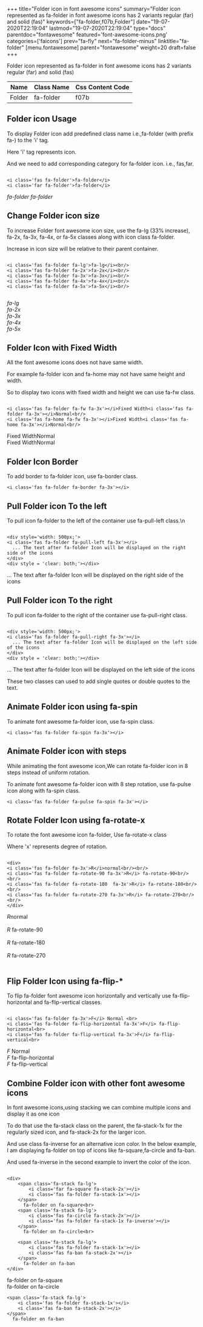 +++
title="Folder icon in font awesome icons"
summary="Folder icon represented as fa-folder in font awesome icons has 2 variants regular (far) and solid (fas)"
keywords=["fa-folder,f07b,Folder"]
date="19-07-2020T22:19:04"
lastmod="19-07-2020T22:19:04"
type="docs"
parentdoc="fontawesome"
featured='font-awesome-icons.png'
categories=['faicons']
prev="fa-fly"
next="fa-folder-minus"
linktitle="fa-folder"
[menu.fontawesome]
parent="fontawesome"
weight=20
draft=false
+++


Folder icon represented as fa-folder in font awesome icons has 2 variants regular (far) and solid (fas)

<div class='table-responsive'><table class='table'><thead><tr><th>Name</th><th>Class Name</th><th>Css Content Code</th></tr></thead><tbody><tr><td>Folder</td><td>fa-folder</td><td>f07b</td></tr></tbody></table></div>



## Folder icon Usage

To display Folder icon add predefined class name i.e.,fa-folder (with prefix fa-) to the 'i' tag.

Here 'i' tag represents icon.

And we need to add corresponding category for fa-folder icon. i.e., fas,far.


```

<i class='fas fa-folder'>fa-folder</i>
<i class='far fa-folder'>fa-folder</i>
```

<i class='fas fa-folder'>fa-folder</i>
<i class='far fa-folder'>fa-folder</i>




## Change Folder icon size
To increase Folder font awesome icon size, use the fa-lg (33% increase), fa-2x, fa-3x, fa-4x, or fa-5x classes along with icon class fa-folder.

Increase in icon size will be relative to their parent container. 

```

<i class='fas fa-folder fa-lg'>fa-lg</i><br/>
<i class='fas fa-folder fa-2x'>fa-2x</i><br/>
<i class='fas fa-folder fa-3x'>fa-3x</i><br/>
<i class='fas fa-folder fa-4x'>fa-4x</i><br/>
<i class='fas fa-folder fa-5x'>fa-5x</i><br/>
            
```

<i class='fas fa-folder fa-lg'>fa-lg</i><br/>
<i class='fas fa-folder fa-2x'>fa-2x</i><br/>
<i class='fas fa-folder fa-3x'>fa-3x</i><br/>
<i class='fas fa-folder fa-4x'>fa-4x</i><br/>
<i class='fas fa-folder fa-5x'>fa-5x</i><br/>
            



## Folder Icon with Fixed Width 

All the font awesome icons does not have same width.

For example fa-folder icon and fa-home may not have same height and width.

So to display two icons with fixed width and height we can use fa-fw class.


```

<i class='fas fa-folder fa-fw fa-3x'></i>Fixed Width<i class='fas fa-folder fa-3x'></i>Normal<br/>
<i class='fas fa-home fa-fw fa-3x'></i>Fixed Width<i class='fas fa-home fa-3x'></i>Normal<br/>
```

<i class='fas fa-folder fa-fw fa-3x'></i>Fixed Width<i class='fas fa-folder fa-3x'></i>Normal<br/>
<i class='fas fa-home fa-fw fa-3x'></i>Fixed Width<i class='fas fa-home fa-3x'></i>Normal<br/>



## Folder Icon Border 

To add border to fa-folder icon, use fa-border class.


```
<i class='fas fa-folder fa-border fa-3x'></i>

```
<i class='fas fa-folder fa-border fa-3x'></i>





## Pull Folder icon To the left

To pull icon fa-folder to the left of the container use fa-pull-left class.\n

```

<div style='width: 500px;'>
<i class='fas fa-folder fa-pull-left fa-3x'></i>
  ... The text after fa-folder Icon will be displayed on the right side of the icons
</div>
<div style = 'clear: both;'></div>
```

<div style='width: 500px;'>
<i class='fas fa-folder fa-pull-left fa-3x'></i>
  ... The text after fa-folder Icon will be displayed on the right side of the icons
</div>
<div style = 'clear: both;'></div>




## Pull Folder icon To the right
To pull icon fa-folder to the right of the container use fa-pull-right class.

```

<div style='width: 500px;'>
<i class='fas fa-folder fa-pull-right fa-3x'></i>
  ... The text after fa-folder Icon will be displayed on the left side of the icons
</div>
<div style = 'clear: both;'></div>
```

<div style='width: 500px;'>
<i class='fas fa-folder fa-pull-right fa-3x'></i>
  ... The text after fa-folder Icon will be displayed on the left side of the icons
</div>
<div style = 'clear: both;'></div>

These two classes can used to add single quotes or double quotes to the text.


## Animate Folder icon using fa-spin
To animate font awesome fa-folder icon, use fa-spin class.

```
<i class='fas fa-folder fa-spin fa-3x'></i>
```
<i class='fas fa-folder fa-spin fa-3x'></i>




## Animate Folder icon with steps
While animating the font awesome icon,We can rotate fa-folder icon in 8 steps instead of uniform rotation.

To animate font awesome fa-folder icon with 8 step rotation, use fa-pulse icon along with fa-spin class.


```
<i class='fas fa-folder fa-pulse fa-spin fa-3x'></i>

```
<i class='fas fa-folder fa-pulse fa-spin fa-3x'></i>





## Rotate Folder Icon using fa-rotate-x
To rotate the font awesome icon fa-folder, Use fa-rotate-x class

Where 'x' represents degree of rotation.


```

<div>
<i class='fas fa-folder fa-3x'>R</i>normal<br/><br/>
<i class='fas fa-folder fa-rotate-90 fa-3x'>R</i> fa-rotate-90<br/><br/> 
<i class='fas fa-folder fa-rotate-180  fa-3x'>R</i> fa-rotate-180<br/><br/> 
<i class='fas fa-folder fa-rotate-270 fa-3x'>R</i> fa-rotate-270<br/><br/>
</div>
```

<div>
<i class='fas fa-folder fa-3x'>R</i>normal<br/><br/>
<i class='fas fa-folder fa-rotate-90 fa-3x'>R</i> fa-rotate-90<br/><br/> 
<i class='fas fa-folder fa-rotate-180  fa-3x'>R</i> fa-rotate-180<br/><br/> 
<i class='fas fa-folder fa-rotate-270 fa-3x'>R</i> fa-rotate-270<br/><br/>
</div>




## Flip Folder Icon using fa-flip-*
To flip fa-folder font awesome icon horizontally and vertically use fa-flip-horizontal and fa-flip-vertical classes. 

```

<i class='fas fa-folder fa-3x'>F</i> Normal <br>
<i class='fas fa-folder fa-flip-horizontal fa-3x'>F</i> fa-flip-horizontal<br>
<i class='fas fa-folder fa-flip-vertical fa-3x'>F</i> fa-flip-vertical<br>
```

<i class='fas fa-folder fa-3x'>F</i> Normal <br>
<i class='fas fa-folder fa-flip-horizontal fa-3x'>F</i> fa-flip-horizontal<br>
<i class='fas fa-folder fa-flip-vertical fa-3x'>F</i> fa-flip-vertical<br>




## Combine Folder icon with other font awesome icons
In font awesome icons,using stacking we can combine multiple icons and display it as one icon 

To do that use the fa-stack class on the parent, the fa-stack-1x for the regularly sized icon, and fa-stack-2x for the larger icon.

And use class fa-inverse for an alternative icon color. 
In the below example, I am displaying fa-folder on top of icons like fa-square,fa-circle and fa-ban.

And used fa-inverse in the second example to invert the color of the icon.

```

<div>
    <span class='fa-stack fa-lg'>
        <i class='far fa-square fa-stack-2x'></i>
        <i class='fas fa-folder fa-stack-1x'></i>
    </span>
      fa-folder on fa-square<br>
    <span class='fa-stack fa-lg'>
        <i class='fas fa-circle fa-stack-2x'></i>
        <i class='fas fa-folder fa-stack-1x fa-inverse'></i>
    </span>
      fa-folder on fa-circle<br>

    <span class='fa-stack fa-lg'>
        <i class='fas fa-folder fa-stack-1x'></i>
        <i class='fas fa-ban fa-stack-2x'></i>
    </span>
      fa-folder on fa-ban
</div>
```

<div>
    <span class='fa-stack fa-lg'>
        <i class='far fa-square fa-stack-2x'></i>
        <i class='fas fa-folder fa-stack-1x'></i>
    </span>
      fa-folder on fa-square<br>
    <span class='fa-stack fa-lg'>
        <i class='fas fa-circle fa-stack-2x'></i>
        <i class='fas fa-folder fa-stack-1x fa-inverse'></i>
    </span>
      fa-folder on fa-circle<br>

    <span class='fa-stack fa-lg'>
        <i class='fas fa-folder fa-stack-1x'></i>
        <i class='fas fa-ban fa-stack-2x'></i>
    </span>
      fa-folder on fa-ban
</div>






